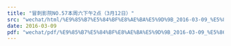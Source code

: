 ```yaml
---
title: "冒刺影院NO.57本周六下午2点（3月12日）"
src: "wechat/html/%E9%85%B7%E5%84%BF%E8%AE%BA%E5%9D%9B_2016-03-09_%E5%86%92%E5%88%BA%E5%BD%B1%E9%99%A2NO.57%E6%9C%AC%E5%91%A8%E5%85%AD%E4%B8%8B%E5%8D%882%E7%82%B9%EF%BC%883%E6%9C%8812%E6%97%A5%EF%BC%89.html"
date: 2016-03-09
pdf: "wechat/pdf/%E9%85%B7%E5%84%BF%E8%AE%BA%E5%9D%9B_2016-03-09_%E5%86%92%E5%88%BA%E5%BD%B1%E9%99%A2NO.57%E6%9C%AC%E5%91%A8%E5%85%AD%E4%B8%8B%E5%8D%882%E7%82%B9%EF%BC%883%E6%9C%8812%E6%97%A5%EF%BC%89.pdf"
---
```

